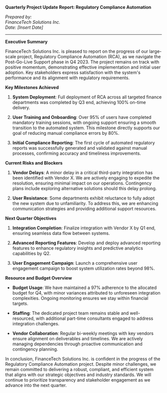 **Quarterly Project Update Report: Regulatory Compliance Automation**

*Prepared by:*  
*FinanceTech Solutions Inc.*  
*Date: [Insert Date]*  

---

**Executive Summary**

FinanceTech Solutions Inc. is pleased to report on the progress of our large-scale project, Regulatory Compliance Automation (RCA), as we navigate the Post-Go-Live Support phase in Q4 2023. The project remains on track with positive momentum, demonstrating effective implementation and initial user adoption. Key stakeholders express satisfaction with the system's performance and its alignment with regulatory requirements.

**Key Milestones Achieved**

1. **System Deployment**: Full deployment of RCA across all targeted finance departments was completed by Q3 end, achieving 100% on-time delivery.
   
2. **User Training and Onboarding**: Over 95% of users have completed mandatory training sessions, with ongoing support ensuring a smooth transition to the automated system. This milestone directly supports our goal of reducing manual compliance errors by 80%.

3. **Initial Compliance Reporting**: The first cycle of automated regulatory reports was successfully generated and validated against manual processes, confirming accuracy and timeliness improvements.

**Current Risks and Blockers**

1. **Vendor Delays**: A minor delay in a critical third-party integration has been identified with Vendor X. We are actively engaging to expedite the resolution, ensuring minimal impact on our operations. Contingency plans include exploring alternative solutions should this delay prolong.

2. **User Resistance**: Some departments exhibit reluctance to fully adopt the new system due to unfamiliarity. To address this, we are enhancing communication strategies and providing additional support resources.

**Next Quarter Objectives**

1. **Integration Completion**: Finalize integration with Vendor X by Q1 end, ensuring seamless data flow between systems.
   
2. **Advanced Reporting Features**: Develop and deploy advanced reporting features to enhance regulatory insights and predictive analytics capabilities by Q2.
   
3. **User Engagement Campaign**: Launch a comprehensive user engagement campaign to boost system utilization rates beyond 98%.

**Resource and Budget Overview**

- **Budget Usage**: We have maintained a 97% adherence to the allocated budget for Q4, with minor variances attributed to unforeseen integration complexities. Ongoing monitoring ensures we stay within financial targets.
  
- **Staffing**: The dedicated project team remains stable and well-resourced, with additional part-time consultants engaged to address integration challenges.
   
- **Vendor Collaboration**: Regular bi-weekly meetings with key vendors ensure alignment on deliverables and timelines. We are actively managing dependencies through proactive communication and contingency planning.

In conclusion, FinanceTech Solutions Inc. is confident in the progress of the Regulatory Compliance Automation project. Despite minor challenges, we remain committed to delivering a robust, compliant, and efficient system that aligns with our strategic objectives and industry standards. We will continue to prioritize transparency and stakeholder engagement as we advance into the next quarter.